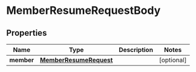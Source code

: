 

# MemberResumeRequestBody


## Properties

Name | Type | Description | Notes
------------ | ------------- | ------------- | -------------
**member** | [**MemberResumeRequest**](MemberResumeRequest.md) |  |  [optional]



